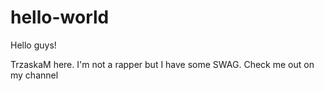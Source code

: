 # hello-world

Hello guys!

TrzaskaM here. I'm not a rapper but I have some SWAG.
Check me out on my channel
